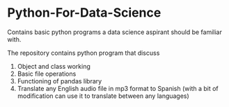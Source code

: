 # Python-For-Data-Science
Contains basic python programs a data science aspirant should be familiar with.

The repository contains python program that discuss
1. Object and class working
2. Basic file operations
3. Functioning of pandas library
4. Translate any English audio file in mp3 format to Spanish (with a bit of modification can use it to translate between any languages)
